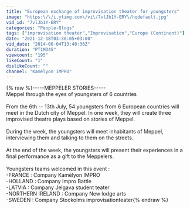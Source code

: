 ```yaml
---
title: "European exchange of improvisation theater for youngsters"
image: "https:\/\/i.ytimg.com\/vi\/7vlJb1Y-ERY\/hqdefault.jpg"
vid_id: "7vlJb1Y-ERY"
categories: "People-Blogs"
tags: ["improvisation theater","Improvisation","Europe (Continent)"]
date: "2021-12-18T03:38:05+03:00"
vid_date: "2014-06-04T13:40:36Z"
duration: "PT1M34S"
viewcount: "195"
likeCount: "1"
dislikeCount: ""
channel: "Kamélyon IMPRO"
---
```

{% raw %}-----MEPPELER STORIES-----<br />Meppel through the eyes of youngsters of 6 countries<br /><br />From the 6th -- 13th July, 54 youngsters from 6 European countries will meet in the Dutch city of Meppel.  In one  week, they will create three improvised theatre plays based on stories of Meppel.<br /><br />During the week, the youngsters will meet inhabitants of Meppel, interviewing them and talking to them on the streets. <br /><br />At the end of the week, the youngsters will present their experiences in a final performance as a gift to the Meppelers.<br /><br />Youngsters teams welcomed in this event : <br />-FRANCE : Company Kamélyon IMPRO<br />-HOLLAND : Company Impro Battle<br />-LATVIA : Company Jelgava student teater<br />-NORTHERN IRELAND : Company New lodge arts<br />-SWEDEN : Company Stockolms improvisationteater{% endraw %}
